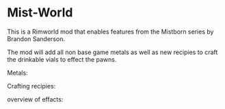 # Mist-World
This is a Rimworld mod that enables features from the Mistborn series by Brandon Sanderson.

The mod will add all non base game metals as well as new recipies to craft the drinkable vials to effect the pawns.

Metals:


Crafting recipies:

overview of effacts:


